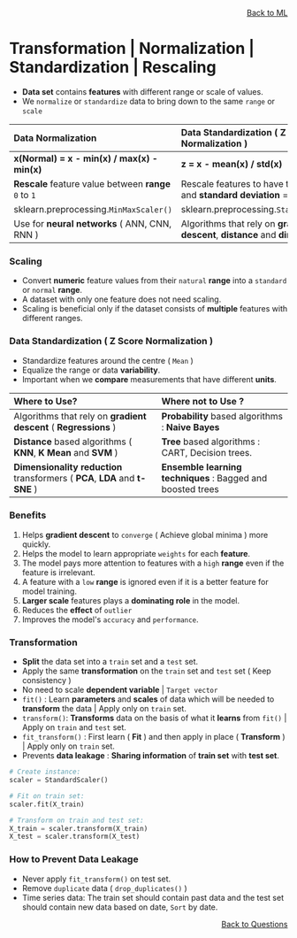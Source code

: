 <p align='right'><a align="right" href="https://github.com/KIRANKUMAR7296/Library/blob/main/Machine%20Learning/Machine%20Learning%20Models.md">Back to ML</a></p>

# Transformation | Normalization | Standardization | Rescaling

- **Data set** contains **features** with different range or scale of values. 
- We `normalize` or `standardize` data to bring down to the same `range` or `scale`

Data Normalization | Data Standardization ( Z Score Normalization )
:--- | :---
**x(Normal) =  x - min(x) / max(x) - min(x)** | **z = x - mean(x) / std(x)**
**Rescale** feature value between **range** `0` to `1` | Rescale features to have the **mean** = `0` and **standard deviation** = `1`
sklearn.preprocessing.`MinMaxScaler()` | sklearn.preprocessing.`StandardScaler()`
Use for **neural networks** ( ANN, CNN, RNN ) | Algorithms that rely on **gradient descent**, **distance** and **dimensions**

### Scaling 
- Convert **numeric** feature values from their `natural` **range** into a `standard` or `normal` **range**.
- A dataset with only one feature does not need scaling.
- Scaling is beneficial only if the dataset consists of **multiple** features with different ranges.

### Data Standardization ( Z Score Normalization )
- Standardize features around the centre ( `Mean` ) 
- Equalize the range or data **variability**.
- Important when we **compare** measurements that have different **units**.

Where to **Use**? | Where **not** to **Use** ?
:--- | :---
Algorithms that rely on **gradient descent** ( **Regressions** ) | **Probability** based algorithms : **Naive Bayes**
**Distance** based algorithms ( **KNN**, **K Mean** and **SVM** ) | **Tree** based algorithms : CART, Decision trees.  
**Dimensionality reduction** transformers ( **PCA**, **LDA** and **t-SNE** ) | **Ensemble learning techniques** : Bagged and boosted trees

### Benefits 
1. Helps **gradient descent** to `converge` ( Achieve global minima ) more quickly.
2. Helps the model to learn appropriate `weights` for each **feature**.
3. The model pays more attention to features with a `high` **range** even if the feature is irrelevant.
4. A feature with a `low` **range** is ignored even if it is a better feature for model training.
5. **Larger scale** features plays a **dominating role** in the model. 
6. Reduces the **effect** of `outlier`
7. Improves the model's `accuracy` and `performance`.

### Transformation

- **Split** the data set into a `train` set and a `test` set.
- Apply the same **transformation** on the `train` set and `test` set ( Keep consistency )
- No need to scale **dependent variable** | `Target vector` 
- `fit()` : Learn **parameters** and **scales** of data which will be needed to **transform** the data | Apply only on `train` set.
- `transform()`: **Transforms** data on the basis of what it **learns** from `fit()` | Apply on `train` and `test` set.
- `fit_transform()` : First learn ( **Fit** ) and then apply in place ( **Transform** ) | Apply only on `train` set.
- Prevents **data leakage** : **Sharing information** of **train set** with **test set**.

```python
# Create instance:
scaler = StandardScaler()

# Fit on train set:
scaler.fit(X_train)

# Transform on train and test set:
X_train = scaler.transform(X_train)
X_test = scaler.transform(X_test)
```

### How to Prevent Data Leakage 
- Never apply `fit_transform()` on test set.
- Remove `duplicate` data ( `drop_duplicates()` )
- Time series data: The train set should contain past data and the test set should contain new data based on date, `Sort` by date.

<p align='right'><a align="right" href="https://github.com/KIRANKUMAR7296/Library/blob/main/Interview.md">Back to Questions</a></p>
